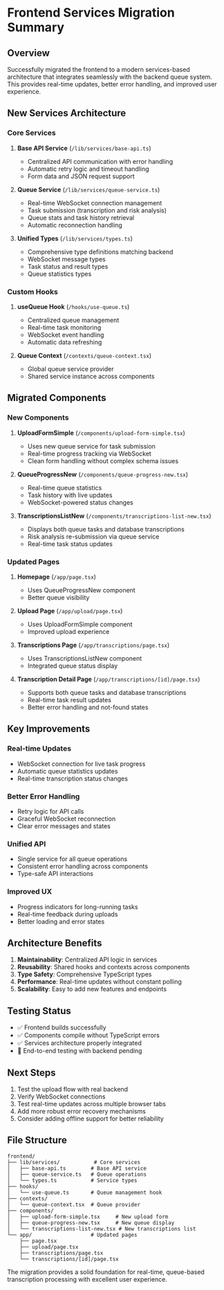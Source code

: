 # Frontend Services Migration Summary

## Overview
Successfully migrated the frontend to a modern services-based architecture that integrates seamlessly with the backend queue system. This provides real-time updates, better error handling, and improved user experience.

## New Services Architecture

### Core Services

1. **Base API Service** (`/lib/services/base-api.ts`)
   - Centralized API communication with error handling
   - Automatic retry logic and timeout handling
   - Form data and JSON request support

2. **Queue Service** (`/lib/services/queue-service.ts`)
   - Real-time WebSocket connection management
   - Task submission (transcription and risk analysis)
   - Queue stats and task history retrieval
   - Automatic reconnection handling

3. **Unified Types** (`/lib/services/types.ts`)
   - Comprehensive type definitions matching backend
   - WebSocket message types
   - Task status and result types
   - Queue statistics types

### Custom Hooks

1. **useQueue Hook** (`/hooks/use-queue.ts`)
   - Centralized queue management
   - Real-time task monitoring
   - WebSocket event handling
   - Automatic data refreshing

2. **Queue Context** (`/contexts/queue-context.tsx`)
   - Global queue service provider
   - Shared service instance across components

## Migrated Components

### New Components

1. **UploadFormSimple** (`/components/upload-form-simple.tsx`)
   - Uses new queue service for task submission
   - Real-time progress tracking via WebSocket
   - Clean form handling without complex schema issues

2. **QueueProgressNew** (`/components/queue-progress-new.tsx`)
   - Real-time queue statistics
   - Task history with live updates
   - WebSocket-powered status changes

3. **TranscriptionsListNew** (`/components/transcriptions-list-new.tsx`)
   - Displays both queue tasks and database transcriptions
   - Risk analysis re-submission via queue service
   - Real-time task status updates

### Updated Pages

1. **Homepage** (`/app/page.tsx`)
   - Uses QueueProgressNew component
   - Better queue visibility

2. **Upload Page** (`/app/upload/page.tsx`)
   - Uses UploadFormSimple component
   - Improved upload experience

3. **Transcriptions Page** (`/app/transcriptions/page.tsx`)
   - Uses TranscriptionsListNew component
   - Integrated queue status display

4. **Transcription Detail Page** (`/app/transcriptions/[id]/page.tsx`)
   - Supports both queue tasks and database transcriptions
   - Real-time task result updates
   - Better error handling and not-found states

## Key Improvements

### Real-time Updates
- WebSocket connection for live task progress
- Automatic queue statistics updates
- Real-time transcription status changes

### Better Error Handling
- Retry logic for API calls
- Graceful WebSocket reconnection
- Clear error messages and states

### Unified API
- Single service for all queue operations
- Consistent error handling across components
- Type-safe API interactions

### Improved UX
- Progress indicators for long-running tasks
- Real-time feedback during uploads
- Better loading and error states

## Architecture Benefits

1. **Maintainability**: Centralized API logic in services
2. **Reusability**: Shared hooks and contexts across components
3. **Type Safety**: Comprehensive TypeScript types
4. **Performance**: Real-time updates without constant polling
5. **Scalability**: Easy to add new features and endpoints

## Testing Status

- ✅ Frontend builds successfully
- ✅ Components compile without TypeScript errors
- ✅ Services architecture properly integrated
- 🔄 End-to-end testing with backend pending

## Next Steps

1. Test the upload flow with real backend
2. Verify WebSocket connections
3. Test real-time updates across multiple browser tabs
4. Add more robust error recovery mechanisms
5. Consider adding offline support for better reliability

## File Structure

```
frontend/
├── lib/services/           # Core services
│   ├── base-api.ts        # Base API service
│   ├── queue-service.ts   # Queue operations
│   └── types.ts           # Service types
├── hooks/
│   └── use-queue.ts       # Queue management hook
├── contexts/
│   └── queue-context.tsx  # Queue provider
├── components/
│   ├── upload-form-simple.tsx     # New upload form
│   ├── queue-progress-new.tsx     # New queue display
│   └── transcriptions-list-new.tsx # New transcriptions list
└── app/                   # Updated pages
    ├── page.tsx
    ├── upload/page.tsx
    ├── transcriptions/page.tsx
    └── transcriptions/[id]/page.tsx
```

The migration provides a solid foundation for real-time, queue-based transcription processing with excellent user experience.
